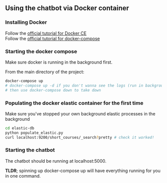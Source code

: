 ## Using the chatbot via Docker container


### Installing Docker
Follow the [official tutorial for Docker CE](https://docs.docker.com/install/)     
Follow the [official tutorial for docker-compose](https://docs.docker.com/compose/install/)

### Starting the docker compose

Make sure docker is running in the background first.     

From the main directory of the project:
```bash
docker-compose up
# docker-compose up -d if you don't wanna see the logs (run in background)
# then use docker-compose down to take down
```

### Populating the docker elastic container for the first time

Make sure you've stopped your own background elastic processes in the background

```bash
cd elastic-db
python populate_elastic.py
curl localhost:9200/short_courses/_search?pretty # check it worked!
```

### Starting the chatbot

The chatbot should be running at localhost:5000.     

**TLDR**; spinning up docker-compose up will have everything running for you in one command.